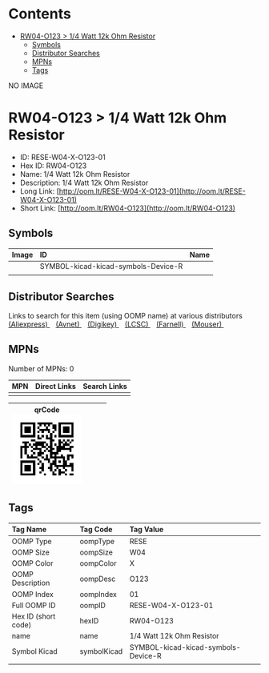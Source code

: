 



Contents
========

* [RW04-O123 > 1/4 Watt 12k Ohm Resistor](#rw04-o123--14-watt-12k-ohm-resistor)
	* [Symbols](#symbols)
	* [Distributor Searches](#distributor-searches)
	* [MPNs](#mpns)
	* [Tags](#tags)
  
NO IMAGE  
# RW04-O123 > 1/4 Watt 12k Ohm Resistor

- ID: RESE-W04-X-O123-01
- Hex ID: RW04-O123
- Name: 1/4 Watt 12k Ohm Resistor
- Description: 1/4 Watt 12k Ohm Resistor
- Long Link: [http://oom.lt/RESE-W04-X-O123-01](http://oom.lt/RESE-W04-X-O123-01)
- Short Link: [http://oom.lt/RW04-O123](http://oom.lt/RW04-O123)

## Symbols
  

|Image|ID|Name|
| :--- | :--- | :--- |
|![]()|SYMBOL-kicad-kicad-symbols-Device-R||
||||

## Distributor Searches
  
Links to search for this item (using OOMP name) at various distributors  
[(Aliexpress) ](https://www.aliexpress.com/wholesale?SearchText=11171/4+Watt+12k+Ohm+Resistor)&nbsp;&nbsp;&nbsp;[(Avnet) ](https://www.avnet.com/shop/us/search/1/4+Watt+12k+Ohm+Resistor)&nbsp;&nbsp;&nbsp;[(Digikey) ](https://www.digikey.co.uk/en/products/result?s=1/4+Watt+12k+Ohm+Resistor)&nbsp;&nbsp;&nbsp;[(LCSC) ](https://www.lcsc.com/search?q=1/4+Watt+12k+Ohm+Resistor)&nbsp;&nbsp;&nbsp;[(Farnell) ](https://uk.farnell.com/search?st=1/4+Watt+12k+Ohm+Resistor)&nbsp;&nbsp;&nbsp;[(Mouser) ](https://www.mouser.com/c/?q=1/4+Watt+12k+Ohm+Resistor)&nbsp;&nbsp;&nbsp;
## MPNs
  
Number of MPNs: 0  

|MPN|Direct Links|Search Links|
| :--- | :--- | :--- |
||||
  

|qrCode<br>[![](https://raw.githubusercontent.com/oomlout/oomlout_OOMP_parts_V2/main/RESE/W04/X/O123/01/qrCode_140.png)](https://github.com/oomlout/oomlout_OOMP_parts_V2/tree/main/RESE/W04/X/O123/01/qrCode.png)||||
| :---: | :---: | :---: | :---: |

## Tags
  

|Tag Name|Tag Code|Tag Value|
| :--- | :--- | :--- |
|OOMP Type|oompType|RESE|
|OOMP Size|oompSize|W04|
|OOMP Color|oompColor|X|
|OOMP Description|oompDesc|O123|
|OOMP Index|oompIndex|01|
|Full OOMP ID|oompID|RESE-W04-X-O123-01|
|Hex ID (short code)|hexID|RW04-O123|
|name|name|1/4 Watt 12k Ohm Resistor|
|Symbol Kicad|symbolKicad|SYMBOL-kicad-kicad-symbols-Device-R|
||||
